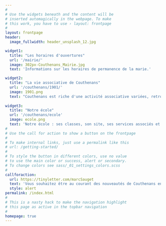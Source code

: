 ```yaml
---
#
# Use the widgets beneath and the content will be
# inserted automagically in the webpage. To make
# this work, you have to use › layout: frontpage
#
layout: frontpage
header:
  image_fullwidth: header_unsplash_12.jpg

widget1:
  title: "Les horaires d'ouvertures"
  url: '/mairie/'
  image: 302px-Couthenans_Mairie.jpg
  text: 'Informations sur les horaires de permanence de la marie.'

widget2:
  title: "La vie associative de Couthenans"
  url: '/couthenans/1901/'
  image: 1901.png
  text: "Couthenans est riche d'une activité associative variées, retrouvez ici l'ensemble des associations de notre village."
  
widget3:
  title: "Notre école"
  url: '/couthenans/ecole'
  image: ecole.png
  text: 'Notre école : ses classes, son site, ses services associés et ses horaires.'
#
# Use the call for action to show a button on the frontpage
#
# To make internal links, just use a permalink like this
# url: /getting-started/
#
# To style the button in different colors, use no value
# to use the main color or success, alert or secondary.
# To change colors see sass/_01_settings_colors.scss
#
callforaction:
  url: https://tinyletter.com/marcSauget
  text: 'Vous souhaitez être au courant des nouveautés de Couthenans en avant première !'
  style: alert
permalink: /index.html
#
# This is a nasty hack to make the navigation highlight
# this page as active in the topbar navigation
#
homepage: true
---
```



